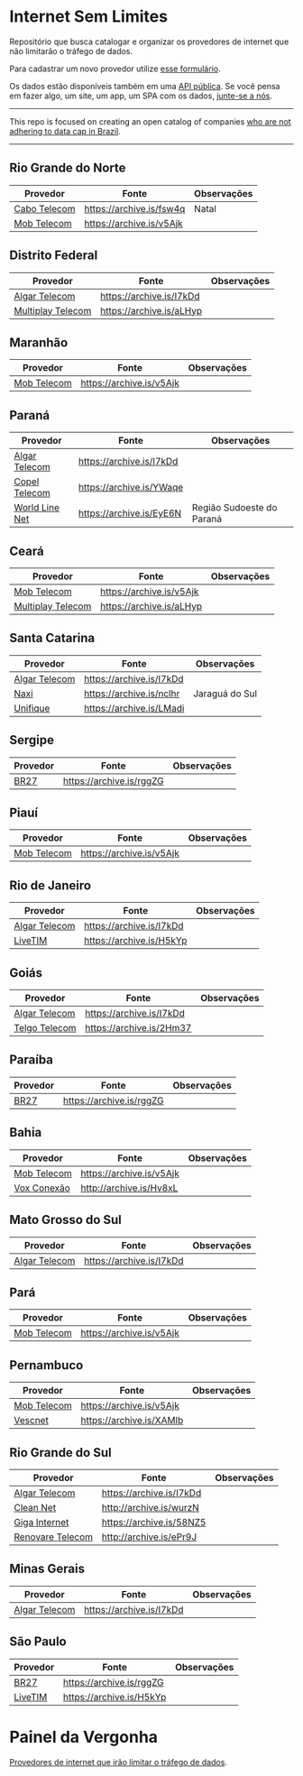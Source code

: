 # Internet Sem Limites

Repositório que busca catalogar e organizar os provedores de internet que não limitarão o tráfego de dados.

Para cadastrar um novo provedor utilize [esse formulário](https://internetsemlimites.herokuapp.com/new/).

Os dados estão disponíveis também em uma [API pública](http://github.com/cuducos/InternetSemLimitesCMS). Se você pensa em fazer algo, um site, um app, um SPA com os dados, [junte-se a nós](https://github.com/jlcarvalho/InternetSemLimites/issues/9).

---
This repo is focused on creating an open catalog of companies [who are not adhering to data cap in Brazil](http://www.zdnet.com/article/brazilians-protest-against-fixed-broadband-data-cap/).

---

## Rio Grande do Norte

| Provedor | Fonte | Observações |
|----------|-------|-------------|
| [Cabo Telecom](http://cabotelecom.com.br) | https://archive.is/fsw4q |  Natal |
| [Mob Telecom](http://www.mobtelecom.com.br/) | https://archive.is/v5Ajk |  &nbsp; |

## Distrito Federal

| Provedor | Fonte | Observações |
|----------|-------|-------------|
| [Algar Telecom](http://www.algartelecom.com.br/) | https://archive.is/I7kDd |  &nbsp; |
| [Multiplay Telecom](http://www.multiplaytelecom.com.br/) | https://archive.is/aLHyp |  &nbsp; |

## Maranhão

| Provedor | Fonte | Observações |
|----------|-------|-------------|
| [Mob Telecom](http://www.mobtelecom.com.br/) | https://archive.is/v5Ajk |  &nbsp; |

## Paraná

| Provedor | Fonte | Observações |
|----------|-------|-------------|
| [Algar Telecom](http://www.algartelecom.com.br/) | https://archive.is/I7kDd |  &nbsp; |
| [Copel Telecom](http://www.copeltelecom.com/) | https://archive.is/YWaqe |  &nbsp; |
| [World Line Net](http://www.wln.com.br/) | https://archive.is/EyE6N |  Região Sudoeste do Paraná |

## Ceará

| Provedor | Fonte | Observações |
|----------|-------|-------------|
| [Mob Telecom](http://www.mobtelecom.com.br/) | https://archive.is/v5Ajk |  &nbsp; |
| [Multiplay Telecom](http://www.multiplaytelecom.com.br/) | https://archive.is/aLHyp |  &nbsp; |

## Santa Catarina

| Provedor | Fonte | Observações |
|----------|-------|-------------|
| [Algar Telecom](http://www.algartelecom.com.br/) | https://archive.is/I7kDd |  &nbsp; |
| [Naxi](http://www.naxi.com.br/) | https://archive.is/nclhr |  Jaraguá do Sul |
| [Unifique](https://unifique.com.br/) | https://archive.is/LMadi |  &nbsp; |

## Sergipe

| Provedor | Fonte | Observações |
|----------|-------|-------------|
| [BR27](http://www.br27.com.br/) | https://archive.is/rggZG |  &nbsp; |

## Piauí

| Provedor | Fonte | Observações |
|----------|-------|-------------|
| [Mob Telecom](http://www.mobtelecom.com.br/) | https://archive.is/v5Ajk |  &nbsp; |

## Rio de Janeiro

| Provedor | Fonte | Observações |
|----------|-------|-------------|
| [Algar Telecom](http://www.algartelecom.com.br/) | https://archive.is/I7kDd |  &nbsp; |
| [LiveTIM](http://www.livetim.tim.com.br/) | https://archive.is/H5kYp |  &nbsp; |

## Goiás

| Provedor | Fonte | Observações |
|----------|-------|-------------|
| [Algar Telecom](http://www.algartelecom.com.br/) | https://archive.is/I7kDd |  &nbsp; |
| [Telgo Telecom](http://telgo.com.br/) | https://archive.is/2Hm37 |  &nbsp; |

## Paraíba

| Provedor | Fonte | Observações |
|----------|-------|-------------|
| [BR27](http://www.br27.com.br/) | https://archive.is/rggZG |  &nbsp; |

## Bahia

| Provedor | Fonte | Observações |
|----------|-------|-------------|
| [Mob Telecom](http://www.mobtelecom.com.br/) | https://archive.is/v5Ajk |  &nbsp; |
| [Vox Conexão](http://www.voxconexao.com.br/) | http://archive.is/Hv8xL |  &nbsp; |

## Mato Grosso do Sul

| Provedor | Fonte | Observações |
|----------|-------|-------------|
| [Algar Telecom](http://www.algartelecom.com.br/) | https://archive.is/I7kDd |  &nbsp; |

## Pará

| Provedor | Fonte | Observações |
|----------|-------|-------------|
| [Mob Telecom](http://www.mobtelecom.com.br/) | https://archive.is/v5Ajk |  &nbsp; |

## Pernambuco

| Provedor | Fonte | Observações |
|----------|-------|-------------|
| [Mob Telecom](http://www.mobtelecom.com.br/) | https://archive.is/v5Ajk |  &nbsp; |
| [Vescnet](http://www.vescnet.com.br/) | https://archive.is/XAMlb |  &nbsp; |

## Rio Grande do Sul

| Provedor | Fonte | Observações |
|----------|-------|-------------|
| [Algar Telecom](http://www.algartelecom.com.br/) | https://archive.is/I7kDd |  &nbsp; |
| [Clean Net](http://www.cleannet.com.br/) | http://archive.is/wurzN |  &nbsp; |
| [Giga Internet](http://www.giga.com.br/) | https://archive.is/58NZ5 |  &nbsp; |
| [Renovare Telecom](http://www.renovaretelecom.com.br/) | http://archive.is/ePr9J |  &nbsp; |

## Minas Gerais

| Provedor | Fonte | Observações |
|----------|-------|-------------|
| [Algar Telecom](http://www.algartelecom.com.br/) | https://archive.is/I7kDd |  &nbsp; |

## São Paulo

| Provedor | Fonte | Observações |
|----------|-------|-------------|
| [BR27](http://www.br27.com.br/) | https://archive.is/rggZG |  &nbsp; |
| [LiveTIM](http://www.livetim.tim.com.br/) | https://archive.is/H5kYp |  &nbsp; |


# Painel da Vergonha

[Provedores de internet que irão limitar o tráfego de dados](HALL_OF_SHAME.md).
